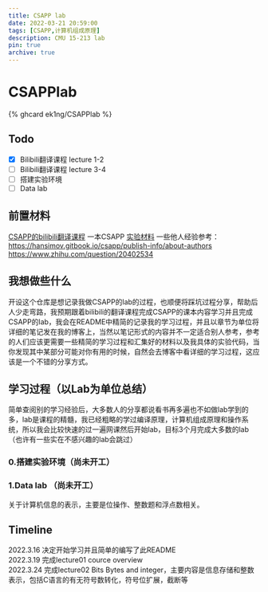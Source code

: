 ```yaml
---
title: CSAPP lab
date: 2022-03-21 20:59:00
tags: [CSAPP,计算机组成原理]
description: CMU 15-213 lab
pin: true
archive: true
---
```


# CSAPPlab
{% ghcard ek1ng/CSAPPlab %}
## Todo
- [x] Bilibili翻译课程 lecture 1-2
- [ ] Bilibili翻译课程 lecture 3-4
- [ ] 搭建实验环境
- [ ] Data lab

## 前置材料
[CSAPP的bilibili翻译课程](https://www.bilibili.com/video/BV1iW411d7hd?from=search&seid=14100643096477102310&spm_id_from=333.337.0.0)
一本CSAPP
[实验材料](http://csapp.cs.cmu.edu/3e/labs.html)
一些他人经验参考：https://hansimov.gitbook.io/csapp/publish-info/about-authors https://www.zhihu.com/question/20402534

## 我想做些什么
开设这个仓库是想记录我做CSAPP的lab的过程，也顺便将踩坑过程分享，帮助后人少走弯路，我预期跟着bilibili的翻译课程完成CSAPP的课本内容学习并且完成CSAPP的lab，我会在README中精简的记录我的学习过程，并且以章节为单位将详细的笔记发在我的博客上，当然以笔记形式的内容并不一定适合别人参考，参考的人们应该更需要一些精简的学习过程和汇集好的材料以及我具体的实验代码，当你发现其中某部分可能对你有用的时候，自然会去博客中看详细的学习过程，这应该是一个不错的分享方式。

## 学习过程（以Lab为单位总结）
简单查阅别的学习经验后，大多数人的分享都说看书再多遍也不如做lab学到的多，lab是课程的精髓，我已经粗略的学过编译原理，计算机组成原理和操作系统，所以我会比较快速的过一遍网课然后开始lab，目标3个月完成大多数的lab（也许有一些实在不感兴趣的lab会跳过）

### 0.搭建实验环境（尚未开工）


### 1.Data lab （尚未开工）
关于计算机信息的表示，主要是位操作、整数题和浮点数相关。

## Timeline
2022.3.16 决定开始学习并且简单的编写了此README<br>
2022.3.19 完成lecture01 cource overview<br>
2022.3.24 完成lecture02 Bits Bytes and integer，主要内容是信息存储和整数表示，包括C语言的有无符号数转化，符号位扩展，截断等<br>





